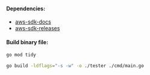#### Dependencies:
- [aws-sdk-docs](https://aws.github.io/aws-sdk-go-v2/docs/)
- [aws-sdk-releases](https://github.com/aws/aws-sdk-go-v2/releases)

#### Build binary file:
```bash
go mod tidy
```
```bash
go build -ldflags="-s -w" -o ./tester ./cmd/main.go
```
